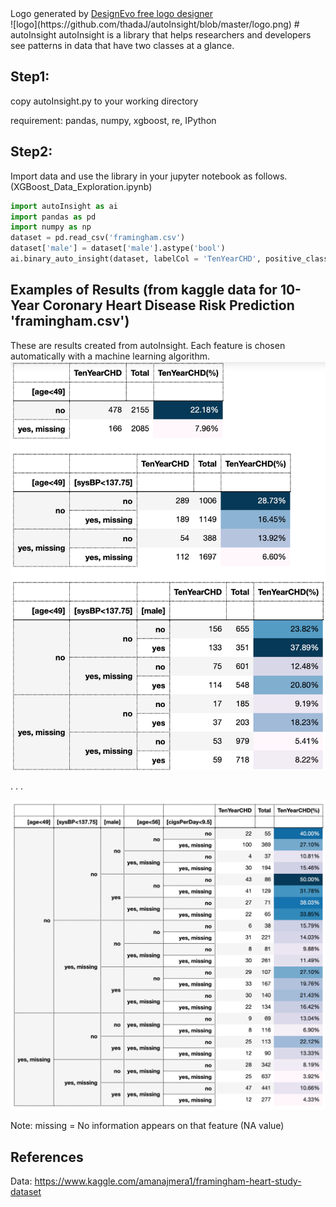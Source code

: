 <div>Logo generated by <a href="https://www.designevo.com/logo-maker/" title="Free Online Logo Maker">DesignEvo free logo designer</a></div>
![logo](https://github.com/thadaJ/autoInsight/blob/master/logo.png)
# autoInsight
autoInsight is a library that helps researchers and developers see patterns in data that have two classes at a glance.

## Step1:
copy autoInsight.py to your working directory

requirement: pandas, numpy, xgboost, re, IPython 

## Step2:
Import data and use the library in your jupyter notebook as follows. (XGBoost_Data_Exploration.ipynb)

```python
import autoInsight as ai
import pandas as pd
import numpy as np
dataset = pd.read_csv('framingham.csv')
dataset['male'] = dataset['male'].astype('bool')
ai.binary_auto_insight(dataset, labelCol = 'TenYearCHD', positive_class = 1)
```


## Examples of Results (from kaggle data for 10-Year Coronary Heart Disease Risk Prediction 'framingham.csv')
These are results created from autoInsight. 
Each feature is chosen automatically with a machine learning algorithm.
![result](https://github.com/thadaJ/autoInsight/blob/master/Example%20of%20result.png)

.
.
.

![result](https://github.com/thadaJ/autoInsight/blob/master/big_table.png)

Note: missing = No information appears on that feature (NA value)

## References
Data: https://www.kaggle.com/amanajmera1/framingham-heart-study-dataset
